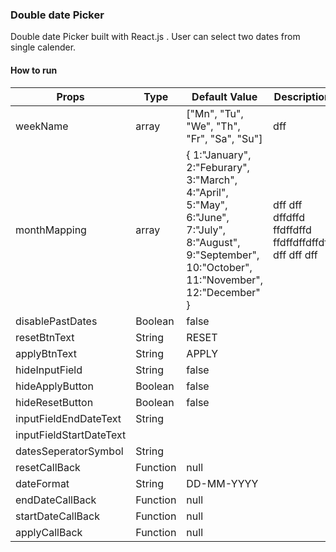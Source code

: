 ### Double date Picker

Double date Picker built with React.js . User can select two dates from single calender.

#### How to run

|Props| Type | Default Value| Description|
|---------|------|--------|--------|
|weekName|array| ["Mn", "Tu", "We", "Th", "Fr", "Sa", "Su"] |dff |
| monthMapping | array |{  1:"January",   2:"Feburary",  3:"March",  4:"April",  5:"May",  6:"June",   7:"July",  8:"August",  9:"September",  10:"October",  11:"November",  12:"December"  }|dff dff dffdffd  ffdffdffd   ffdffdffdffdff dff dff dff  |
|disablePastDates| Boolean | false |
|resetBtnText|  String | RESET |
|applyBtnText|  String | APPLY |
|hideInputField|  String | false |
|hideApplyButton|  Boolean | false |
|hideResetButton|  Boolean | false |
|inputFieldEndDateText|  String |
|inputFieldStartDateText| 
|datesSeperatorSymbol|  String | 
|resetCallBack| Function | null |
|dateFormat| String | DD-MM-YYYY| 
|endDateCallBack| Function | null |
|startDateCallBack| Function | null |
|applyCallBack| Function | null |